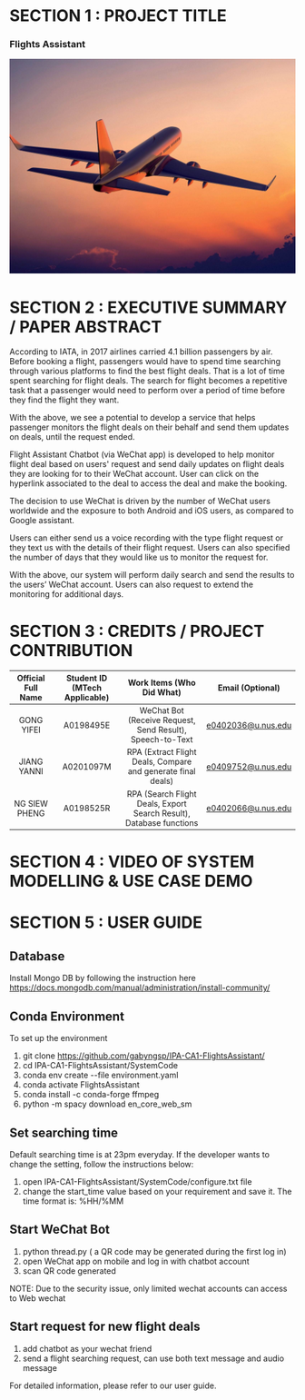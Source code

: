 # SECTION 1 : PROJECT TITLE
### Flights Assistant
![logo](Miscellaneous/Airplane.jpg)

# SECTION 2 : EXECUTIVE SUMMARY / PAPER ABSTRACT
According to IATA, in 2017 airlines carried 4.1 billion passengers by air. Before booking a flight, passengers would have to spend time searching through various platforms to find the best flight deals. That is a lot of time spent searching for flight deals. The search for flight becomes a repetitive task that a passenger would need to perform over a period of time before they find the flight they want.

With the above, we see a potential to develop a service that helps passenger monitors the flight deals on their behalf and send them updates on deals, until the request ended.

Flight Assistant Chatbot (via WeChat app) is developed to help monitor flight deal based on users' request and send daily updates on flight deals they are looking for to their WeChat account. User can click on the hyperlink associated to the deal to access the deal and make the booking.

The decision to use WeChat is driven by the number of WeChat users worldwide and the exposure to both Android and iOS users, as compared to Google assistant.

Users can either send us a voice recording with the type flight request or they text us with the details of their flight request. Users can also specified the number of days that they would like us to monitor the request for.

With the above, our system will perform daily search and send the results to the users’ WeChat account. Users can also request to extend the monitoring for additional days. 


# SECTION 3 : CREDITS / PROJECT CONTRIBUTION
| Official Full Name | Student ID (MTech Applicable)| Work Items (Who Did What) | Email (Optional) |
| :---: | :---: | :---: | :---: |
| GONG YIFEI | A0198495E  | WeChat Bot (Receive Request, Send Result), Speech-to-Text | e0402036@u.nus.edu |
| JIANG YANNI | A0201097M  | RPA (Extract Flight Deals, Compare and generate final deals) | e0409752@u.nus.edu |
| NG SIEW PHENG | A0198525R  | RPA (Search Flight Deals, Export Search Result), Database functions | e0402066@u.nus.edu |


# SECTION 4 : VIDEO OF SYSTEM MODELLING & USE CASE DEMO


# SECTION 5 : USER GUIDE
## Database
Install Mongo DB by following the instruction here https://docs.mongodb.com/manual/administration/install-community/

## Conda Environment
To set up the environment
1. git clone https://github.com/gabyngsp/IPA-CA1-FlightsAssistant/
2. cd IPA-CA1-FlightsAssistant/SystemCode
3. conda env create --file environment.yaml
4. conda activate FlightsAssistant
5. conda install -c conda-forge ffmpeg
6. python -m spacy download en_core_web_sm

## Set searching time
Default searching time is at 23pm everyday. If the developer wants to change the setting, follow the instructions below:
1. open IPA-CA1-FlightsAssistant/SystemCode/configure.txt file
2. change the start_time value based on your requirement and save it. The time format is: %HH/%MM

## Start WeChat Bot
1. python thread.py ( a QR code may be generated during the first log in)
2. open WeChat app on mobile and log in with chatbot account
3. scan QR code generated

NOTE: Due to the security issue, only limited wechat accounts can access to Web wechat

## Start request for new flight deals
1. add chatbot as your wechat friend
2. send a flight searching request, can use both text message and audio message

For detailed information, please refer to our user guide.







